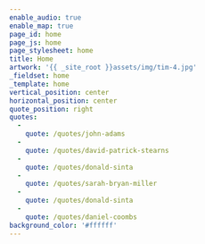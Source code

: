```yaml
---
enable_audio: true
enable_map: true
page_id: home
page_js: home
page_stylesheet: home
title: Home
artwork: '{{ _site_root }}assets/img/tim-4.jpg'
_fieldset: home
_template: home
vertical_position: center
horizontal_position: center
quote_position: right
quotes:
  - 
    quote: /quotes/john-adams
  - 
    quote: /quotes/david-patrick-stearns
  - 
    quote: /quotes/donald-sinta
  - 
    quote: /quotes/sarah-bryan-miller
  - 
    quote: /quotes/donald-sinta
  - 
    quote: /quotes/daniel-coombs
background_color: '#ffffff'
---
```



